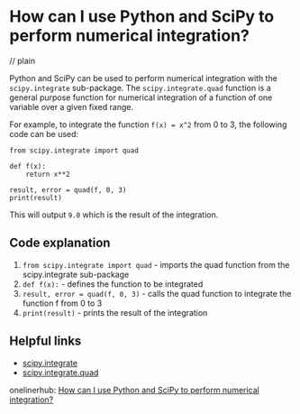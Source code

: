 # How can I use Python and SciPy to perform numerical integration?
// plain

Python and SciPy can be used to perform numerical integration with the `scipy.integrate` sub-package. The `scipy.integrate.quad` function is a general purpose function for numerical integration of a function of one variable over a given fixed range.

For example, to integrate the function `f(x) = x^2` from 0 to 3, the following code can be used:

```
from scipy.integrate import quad

def f(x):
    return x**2

result, error = quad(f, 0, 3)
print(result)
```

This will output `9.0` which is the result of the integration.

## Code explanation

1. `from scipy.integrate import quad` - imports the quad function from the scipy.integrate sub-package
2. `def f(x):` - defines the function to be integrated
3. `result, error = quad(f, 0, 3)` - calls the quad function to integrate the function f from 0 to 3
4. `print(result)` - prints the result of the integration

## Helpful links
- [scipy.integrate](https://docs.scipy.org/doc/scipy/reference/integrate.html)
- [scipy.integrate.quad](https://docs.scipy.org/doc/scipy/reference/generated/scipy.integrate.quad.html)

onelinerhub: [How can I use Python and SciPy to perform numerical integration?](https://onelinerhub.com/python-scipy/how-can-i-use-python-and-scipy-to-perform-numerical-integration)